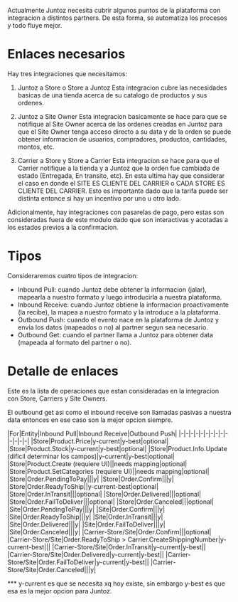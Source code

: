 Actualmente Juntoz necesita cubrir algunos puntos de la plataforma con integracion a distintos partners. De esta forma, se automatiza los procesos y todo fluye mejor.

# Enlaces necesarios
Hay tres integraciones que necesitamos:
1. Juntoz a Store o Store a Juntoz
Esta integracion cubre las necesidades basicas de una tienda acerca de su catalogo de productos y sus ordenes.

2. Juntoz a Site Owner
Esta integracion basicamente se hace para que se notifique al Site Owner acerca de las ordenes creadas en Juntoz para que el Site Owner tenga acceso directo a su data y de la orden se puede obtener informacion de usuarios, compradores, productos, cantidades, montos, etc.

3. Carrier a Store y Store a Carrier
Esta integracion se hace para que el Carrier notifique a la tienda y a Juntoz que la orden fue cambiada de estado (Entregada, En transito, etc).
En esta ultima hay que considerar el caso en donde el SITE ES CLIENTE DEL CARRIER o CADA STORE ES CLIENTE DEL CARRIER.
Esto es importante dado que la tarifa puede ser distinta entonce si hay un incentivo por uno u otro lado.

Adicionalmente, hay integraciones con pasarelas de pago, pero estas son consideradas fuera de este modulo dado que son interactivas y acotadas a los estados previos a la confirmacion.

# Tipos
Consideraremos cuatro tipos de integracion:
- Inbound Pull: cuando Juntoz debe obtener la informacion (jalar), mapearla a nuestro formato y luego introducirla a nuestra plataforma.
- Inbound Receive: cuando Juntoz obtiene la informacion proactivamente (la recibe), la mapea a nuestro formato y la introduce a la plataforma.
- Outbound Push: cuando el evento nace en la plataforma de Juntoz y envia los datos (mapeados o no) al partner segun sea necesario.
- Outbound Get: cuando el partner llama a Juntoz para obtener data (mapeada al formato del partner o no).

# Detalle de enlaces
Este es la lista de operaciones que estan consideradas en la integracion con Store, Carriers y Site Owners.

El outbound get asi como el inbound receive son llamadas pasivas a nuestra data entonces en ese caso son la mejor opcion siempre.

|For|Entity|Inbound Pull|Inbound Receive|Outbound Push|
|-|-|-|-|-|-|-|-|-|-|-|-|-|-|
|Store|Product.Price|y-current|y-best|optional|
|Store|Product.Stock|y-current|y-best|optional|
|Store|Product.Info.Update (dificil determinar los campos)|y-current|y-best|optional|
|Store|Product.Create (requiere UI)||needs mapping|optional|
|Store|Product.SetCategories (requiere UI)||needs mapping|optional|
|Store|Order.PendingToPay|||y|
|Store|Order.Confirm|||y|
|Store|Order.ReadyToShip||y-current-best|optional|
|Store|Order.InTransit|||optional|
|Store|Order.Delivered|||optional|
|Store|Order.FailToDeliver|||optional|
|Store|Order.Canceled|||optional|
|Site|Order.PendingToPay|||y|
|Site|Order.Confirm|||y|
|Site|Order.ReadyToShip|||y|
|Site|Order.InTransit|||y|
|Site|Order.Delivered|||y|
|Site|Order.FailToDeliver|||y|
|Site|Order.Canceled|||y|
|Carrier-Store/Site|Order.Confirm|||optional|
|Carrier-Store/Site|Order.ReadyToShip > Carrier.CreateShippingNumber|y-current-best|||
|Carrier-Store/Site|Order.InTransit|y-current|y-best||
|Carrier-Store/Site|Order.Delivered|y-current|y-best||
|Carrier-Store/Site|Order.FailToDeliver|y-current|y-best||
|Carrier-Store/Site|Order.Canceled|||y|

*** y-current es que se necesita xq hoy existe, sin embargo y-best es que esa es la mejor opcion para Juntoz.